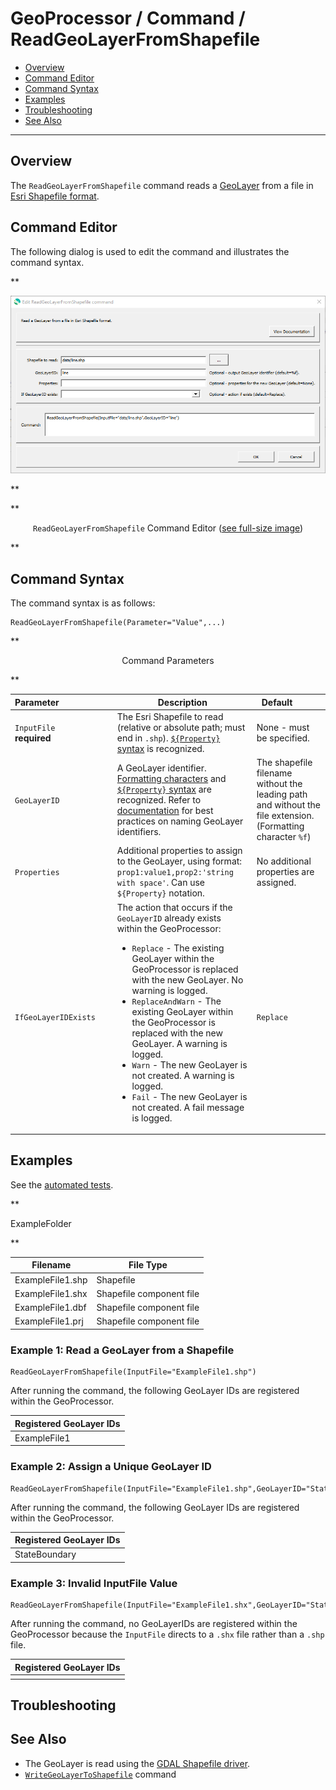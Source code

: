 # GeoProcessor / Command / ReadGeoLayerFromShapefile #

* [Overview](#overview)
* [Command Editor](#command-editor)
* [Command Syntax](#command-syntax)
* [Examples](#examples)
* [Troubleshooting](#troubleshooting)
* [See Also](#see-also)

-------------------------

## Overview ##

The `ReadGeoLayerFromShapefile` command reads a [GeoLayer](../../introduction/introduction.md#geolayer)
from a file in [Esri Shapefile format](../../spatial-data-format-ref/EsriShapefile/EsriShapefile.md). 

## Command Editor ##

The following dialog is used to edit the command and illustrates the command syntax.

**<p style="text-align: center;">
![ReadGeoLayerFromShapefile](ReadGeoLayerFromShapefile.png)
</p>**

**<p style="text-align: center;">
`ReadGeoLayerFromShapefile` Command Editor (<a href="../ReadGeoLayerFromShapefile.png">see full-size image</a>)
</p>**

## Command Syntax ##

The command syntax is as follows:

```text
ReadGeoLayerFromShapefile(Parameter="Value",...)
```
**<p style="text-align: center;">
Command Parameters
</p>**

|**Parameter**&nbsp;&nbsp;&nbsp;&nbsp;&nbsp;&nbsp;&nbsp;&nbsp;&nbsp;&nbsp;&nbsp;&nbsp;&nbsp;&nbsp;&nbsp;&nbsp;&nbsp;&nbsp;&nbsp;&nbsp;&nbsp; | **Description** | **Default**&nbsp;&nbsp;&nbsp;&nbsp;&nbsp;&nbsp;&nbsp;&nbsp;&nbsp;&nbsp; |
| --------------|-----------------|----------------- |
| `InputFile`<br>**required**| The Esri Shapefile to read (relative or absolute path; must end in `.shp`). [`${Property}` syntax](../../introduction/introduction.md#geoprocessor-properties-property) is recognized.| None - must be specified. |
| `GeoLayerID`| A GeoLayer identifier. [Formatting characters](../../introduction/introduction.md#geolayer-property-format-specifiers) and [`${Property}` syntax](../../introduction/introduction.md#geoprocessor-properties-property) are recognized. Refer to [documentation](../../best-practices/geolayer-identifiers.md) for best practices on naming GeoLayer identifiers.| The shapefile filename without the leading path and without the file extension. (Formatting character `%f`)|
| `Properties` | Additional properties to assign to the GeoLayer, using format: `prop1:value1,prop2:'string with space'`.  Can use `${Property}` notation.  | No additional properties are assigned. |
| `IfGeoLayerIDExists` | The action that occurs if the `GeoLayerID` already exists within the GeoProcessor:<ul><li>`Replace` - The existing GeoLayer within the GeoProcessor is replaced with the new GeoLayer. No warning is logged.</li><li>`ReplaceAndWarn` - The existing GeoLayer within the GeoProcessor is replaced with the new GeoLayer. A warning is logged.</li><li>`Warn` - The new GeoLayer is not created. A warning is logged.</li><li>`Fail` - The new GeoLayer is not created. A fail message is logged.</li></ul> | `Replace` | 

## Examples ##

See the [automated tests](https://github.com/OpenWaterFoundation/owf-app-geoprocessor-python-test/tree/master/test/commands/ReadGeoLayerFromShapefile).

**<p style="text-align: left;">
ExampleFolder
</p>**

|Filename|File Type|
| ---- | ----|
| ExampleFile1.shp | Shapefile|
| ExampleFile1.shx | Shapefile component file|
| ExampleFile1.dbf | Shapefile component file |
| ExampleFile1.prj | Shapefile component file |

### Example 1: Read a GeoLayer from a Shapefile ###

```
ReadGeoLayerFromShapefile(InputFile="ExampleFile1.shp")
```

After running the command, the following GeoLayer IDs are registered within the GeoProcessor. 

|Registered GeoLayer IDs|
|------|
|ExampleFile1|

### Example 2: Assign a Unique GeoLayer ID  ###

```
ReadGeoLayerFromShapefile(InputFile="ExampleFile1.shp",GeoLayerID="StateBoundary")
```

After running the command, the following GeoLayer IDs are registered within the GeoProcessor. 

|Registered GeoLayer IDs|
|------|
|StateBoundary|

### Example 3: Invalid InputFile Value ###

```
ReadGeoLayerFromShapefile(InputFile="ExampleFile1.shx",GeoLayerID="StateBoundary")
```

After running the command, no GeoLayerIDs are registered within the GeoProcessor because the `InputFile` directs to a `.shx` file rather than a `.shp` file. 

|Registered GeoLayer IDs|
|------|
||

## Troubleshooting ##

## See Also ##

* The GeoLayer is read using the [GDAL Shapefile driver](https://gdal.org/drivers/vector/shapefile.html#vector-shapefile).
* [`WriteGeoLayerToShapefile`](../WriteGeoLayerToShapefile/WriteGeoLayerToShapefile.md) command
